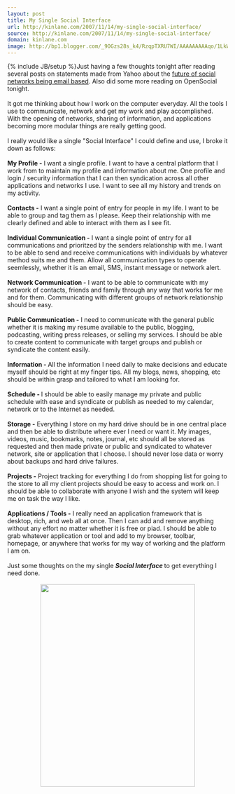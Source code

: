 ```yaml
---
layout: post
title: My Single Social Interface
url: http://kinlane.com/2007/11/14/my-single-social-interface/
source: http://kinlane.com/2007/11/14/my-single-social-interface/
domain: kinlane.com
image: http://bp1.blogger.com/_9OGzs28s_k4/RzqpTXRU7WI/AAAAAAAAAqo/1LkWoIBhKcI/s400/Social_Interface.gif
---
```

{% include JB/setup %}Just having a few thoughts tonight after reading several posts on statements made from Yahoo about the <a href="http://www.downloadsquad.com/2007/11/13/social-networks-of-the-future-could-be-email-based/">future of social networks being email based</a>.  Also did some more reading on OpenSocial tonight.<br /><br />It got me thinking about how I work on the computer everyday.  All the tools I use to communicate, network and get my work and play accomplished.  With the opening of networks, sharing of information, and applications becoming more modular things are really getting good.<br /><br />I really would like a single "Social Interface" I could define and use, I broke it down as follows:<br /><br /><span style="font-weight: bold;">My Profile -</span> I want a single profile.  I want to have a central platform that I work from to maintain my profile and information about me.  One profile and login / security information that I can then syndication across all other applications and networks I use.  I want to see all my history and trends on my activity.<br /><br /><span style="font-weight: bold;">Contacts -</span> I want a single point of entry for people in my life.  I want to be able to group and tag them as I please.  Keep their relationship with me clearly defined and able to interact with them as I see fit.<br /><br /><span style="font-weight: bold;">Individual Communication -</span> I want a single point of entry for all communications and prioritzed by the senders relationship with me.  I want to be able to send and receive communications with individuals by whatever method suits me and them.  Allow all communication types to operate seemlessly, whether it is an email, SMS, instant message or network alert.<br /><br /><span style="font-weight: bold;">Network Communication -</span> I want to be able to communicate with my network of contacts, friends and family through any way that works for me and for them.  Communicating with different groups of network relationship should be easy.<br /><br /><span style="font-weight: bold;">Public Communication -</span> I need to communicate with the general public whether it is making my resume available to the public, blogging, podcasting, writing press releases, or selling my services.  I should be able to create content to communicate with target groups and publish or syndicate the content easily.<br /><br /><span style="font-weight: bold;">Information - </span>All the information I need daily to make decisions and educate myself should be right at my finger tips.  All my blogs, news, shopping, etc should be within grasp and tailored to what I am looking for.<br /><br /><span style="font-weight: bold;">Schedule - </span>I should be able to easily manage my private and public schedule with ease and syndicate or publish as needed to my calendar, network or to the Internet as needed.<br /><br /><span style="font-weight: bold;">Storage -</span> Everything I store on my hard drive should be in one central place and then be able to distribute where ever I need or want it.  My images, videos, music, bookmarks, notes, journal, etc should all be stored as requested and then made private or public and syndicated to whatever network, site or application that I choose.  I should never lose data or worry about backups and hard drive failures.<br /><br /><span style="font-weight: bold;">Projects -</span> Project tracking for everything I do from shopping list for going to the store to all my client projects should be easy to access and work on.  I should be able to collaborate with anyone I wish and the system will keep me on task the way I like.<br /><br /><span style="font-weight: bold;">Applications / Tools -</span> I really need an application framework that is desktop, rich, and web all at once.  Then I can add and remove anything without any effort no matter whether it is free or piad.  I should be able to grab whatever application or tool and add to my browser, toolbar, homepage, or anywhere that works for my way of working and the platform I am on.<br /><br />Just some thoughts on the my single <span style="font-weight: bold; font-style: italic;">Social Interface </span>to get everything I need done.<br /><br /><a onblur="try {parent.deselectBloggerImageGracefully();} catch(e) {}" href="http://bp1.blogger.com/_9OGzs28s_k4/RzqpTXRU7WI/AAAAAAAAAqo/1LkWoIBhKcI/s1600-h/Social_Interface.gif"><img style="margin: 0px auto 10px; display: block; text-align: center; cursor: pointer; width: 353px; height: 462px;" src="http://bp1.blogger.com/_9OGzs28s_k4/RzqpTXRU7WI/AAAAAAAAAqo/1LkWoIBhKcI/s400/Social_Interface.gif" alt="" id="BLOGGER_PHOTO_ID_5132600875471400290" border="0" /></a>